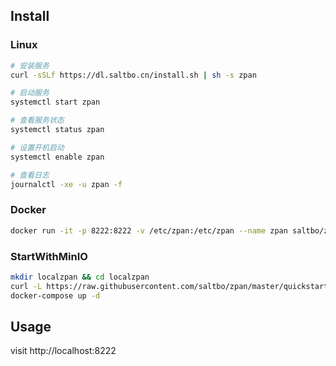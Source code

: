 ## Install

### Linux
```bash
# 安装服务
curl -sSLf https://dl.saltbo.cn/install.sh | sh -s zpan

# 启动服务
systemctl start zpan

# 查看服务状态
systemctl status zpan

# 设置开机启动
systemctl enable zpan

# 查看日志
journalctl -xe -u zpan -f
```

### Docker
```bash
docker run -it -p 8222:8222 -v /etc/zpan:/etc/zpan --name zpan saltbo/zpan
```

### StartWithMinIO
```bash
mkdir localzpan && cd localzpan
curl -L https://raw.githubusercontent.com/saltbo/zpan/master/quickstart/docker-compose.yaml -o docker-compose.yaml
docker-compose up -d
```

## Usage

visit http://localhost:8222
